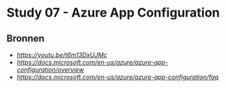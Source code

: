 # Study 07 - Azure App Configuration













## Bronnen
- *https://youtu.be/t6m13DxUJMc*
- *https://docs.microsoft.com/en-us/azure/azure-app-configuration/overview*
- *https://docs.microsoft.com/en-us/azure/azure-app-configuration/faq*